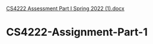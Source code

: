 [CS4222 Assessment Part I Spring 2022 (1).docx](https://github.com/AmalJohnson80/CS4222-Assignment-Part-1/files/9461108/CS4222.Assessment.Part.I.Spring.2022.1.docx)
# CS4222-Assignment-Part-1
